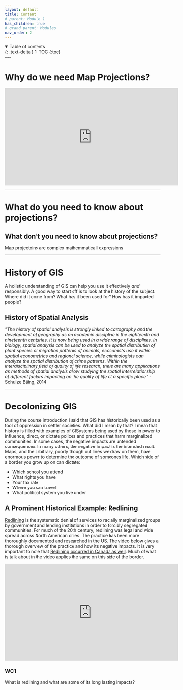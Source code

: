 ```yaml
---
layout: default
title: Content
# parent: Module 1
has_children: true
# grand_parent: Modules
nav_order: 2
---
```


<details open markdown="block">
  <summary>
    Table of contents
  </summary>
  {: .text-delta }
1. TOC
{:toc}
</details>
---

# Why do we need Map Projections?

<iframe width="560" height="315" src="https://www.youtube.com/embed/kIID5FDi2JQ" title="YouTube video player" frameborder="0" allow="accelerometer; autoplay; clipboard-write; encrypted-media; gyroscope; picture-in-picture" allowfullscreen></iframe>

---

# What **do** you need to know about projections?


## What **don't** you need to know about projections?

Map projectoins are complex mathemmaticall expressions

---

# History of GIS

A holistic understanding of GIS can help you use it effectively *and* responsibly.  A good way to start off is to look at the history of the subject.  Where did it come from?  What has it been used for?  How has it impacted people?

## History of Spatial Analysis 

*"The history of spatial analysis is strongly linked to cartography and the development of geography as an academic discipline in the eighteenth and nineteenth centuries. It is now being used in a wide range of disciplines. In biology, spatial analysis can be used to analyze the spatial distribution of plant species or migration patterns of animals, economists use it within spatial econometrics and regional science, while criminologists can analyze the spatial distribution of crime patterns. Within the interdisciplinary field of quality of life research, there are many applications as methods of spatial analysis allow studying the spatial interrelationship of different factors impacting on the quality of life at a specific place."*  - Schulze Bäing, 2014

---

# Decolonizing GIS

During the course introduction I said that GIS has historically been used as a tool of oppression in settler societies.  What did I mean by that?  I mean that history is filled with examples of GISystems being used by those in power to influence, direct, or dictate polices and practices that harm marginalized communities.  In some cases, the negative impacts are untended consequences.  In many others, the negative impact is the intended result.  Maps, and the arbitrary, poorly though out lines we draw on them, have enormous power to determine the outcome of someones life.  Which side of a border you grow up on can dictate:

* Which school you attend
* What rights you have
* Your tax rate
* Where you can travel
* What political system you live under


## A Prominent Historical Example: Redlining

[Redlining](https://en.wikipedia.org/wiki/Redlining) is the systematic denial of services to racially marginalized groups by government and lending institutions in order to forcibly segregated communities.  For much of the 20th century, redlining was legal and wide spread across North American cities.  The practice has been more thoroughly documented and researched in the US.  The video below gives a thorough overview of the practice and how its negative impacts.  It is very important to note that [Redlining occurred in Canada as well](https://www.jstor.org/stable/43100660).  Much of what is talk about in the video applies the same on this side of the border.


<iframe width="560" height="315" src="https://www.youtube.com/embed/pu2sKNJMH-k" title="YouTube video player" frameborder="0" allow="accelerometer; autoplay; clipboard-write; encrypted-media; gyroscope; picture-in-picture" allowfullscreen></iframe>

### WC1

What is redlining and what are some of its long lasting impacts?


